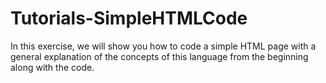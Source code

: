 # Tutorials-SimpleHTMLCode
In this exercise, we will show you how to code a simple HTML page with a general explanation of the concepts of this language from the beginning along with the code.
